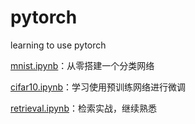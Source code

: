 # pytorch
learning to use pytorch

[mnist.ipynb](https://github.com/ray0809/pytorch/blob/master/mnist.ipynb)：从零搭建一个分类网络

[cifar10.ipynb](https://github.com/ray0809/pytorch/blob/master/cifar10.ipynb)：学习使用预训练网络进行微调

[retrieval.ipynb](https://github.com/ray0809/pytorch/blob/master/retrieval.ipynb)：检索实战，继续熟悉